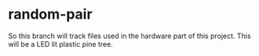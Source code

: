 # random-pair
So this branch will track files used in the hardware part of this project. This will be a LED lit plastic pine tree. 
